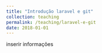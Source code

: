 ```yaml
---
title: "Introdução laravel e git"
collection: teaching
permalink: /teaching/laravel-e-git
date: 2018-01-01
---
```


inserir informações
